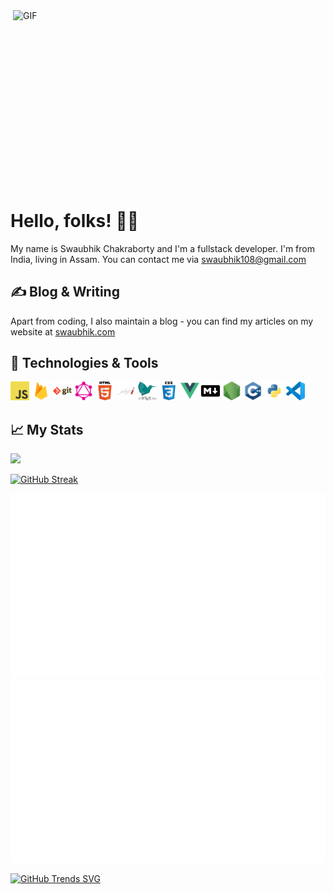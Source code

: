 <img align="right" alt="GIF" src="https://media3.giphy.com/media/qgQUggAC3Pfv687qPC/giphy.gif?cid=790b76117ebdd3fa95647662e4284b958fd65340d9da1fcb&rid=giphy.gif&ct=g" width="500" height="320" />

# Hello, folks! 👋🏻

My name is Swaubhik Chakraborty and I'm a fullstack developer. I'm from India, living in Assam. You can contact me via <a href="mailto:swaunhik108@gmail.com"> swaubhik108@gmail.com </a>

## &#x270d; Blog & Writing

Apart from coding, I also maintain a blog - you can find my articles on my website at [swaubhik.com](https://swaubhik.netlify.app/)

## 🔧 Technologies & Tools

<code><img height="30" src="https://raw.githubusercontent.com/github/explore/80688e429a7d4ef2fca1e82350fe8e3517d3494d/topics/javascript/javascript.png"></code>
<code><img height="30" src="https://raw.githubusercontent.com/github/explore/80688e429a7d4ef2fca1e82350fe8e3517d3494d/topics/firebase/firebase.png"></code>
<code><img height="30" src="https://raw.githubusercontent.com/github/explore/80688e429a7d4ef2fca1e82350fe8e3517d3494d/topics/git/git.png"></code>
<code><img height="30" src="https://raw.githubusercontent.com/github/explore/e65ef46ef3e7bc457c93622f6a89fe8d3fd131d5/topics/graphql/graphql.png"></code>
<code><img height="30" src="https://raw.githubusercontent.com/github/explore/80688e429a7d4ef2fca1e82350fe8e3517d3494d/topics/html/html.png"></code>
<code><img height="30" src="https://raw.githubusercontent.com/github/explore/80688e429a7d4ef2fca1e82350fe8e3517d3494d/topics/jekyll/jekyll.png"></code>
<code><img height="30" src="https://raw.githubusercontent.com/github/explore/80688e429a7d4ef2fca1e82350fe8e3517d3494d/topics/latex/latex.png"></code>
<code><img height="30" src="https://raw.githubusercontent.com/github/explore/80688e429a7d4ef2fca1e82350fe8e3517d3494d/topics/css/css.png"></code>
<code><img height="30" src="https://raw.githubusercontent.com/github/explore/80688e429a7d4ef2fca1e82350fe8e3517d3494d/topics/vue/vue.png"></code>
<code><img height="30" src="https://raw.githubusercontent.com/github/explore/80688e429a7d4ef2fca1e82350fe8e3517d3494d/topics/markdown/markdown.png"></code>
<code><img height="30" src="https://raw.githubusercontent.com/github/explore/80688e429a7d4ef2fca1e82350fe8e3517d3494d/topics/nodejs/nodejs.png"></code>
<code><img height="30" src="https://raw.githubusercontent.com/github/explore/80688e429a7d4ef2fca1e82350fe8e3517d3494d/topics/cpp/cpp.png"></code>
<code><img height="30" src="https://raw.githubusercontent.com/github/explore/80688e429a7d4ef2fca1e82350fe8e3517d3494d/topics/python/python.png"></code>
<code><img height="30" src="https://raw.githubusercontent.com/github/explore/80688e429a7d4ef2fca1e82350fe8e3517d3494d/topics/visual-studio-code/visual-studio-code.png"></code>

## &#x1f4c8; My Stats

![](https://komarev.com/ghpvc/?username=swaubhik)

[![GitHub Streak](https://streak-stats.demolab.com?user=swaubhik&theme=tokyonight&hide_border=true)](https://git.io/streak-stats)

![](https://raw.githubusercontent.com/swaubhik/github-stats/master/generated/overview.svg)
![](https://raw.githubusercontent.com/swaubhik/github-stats/master/generated/languages.svg)

[![GitHub Trends SVG](https://api.githubtrends.io/user/svg/swaubhik/langs)](https://githubtrends.io)


<!-- Resources -->

<!-- Icons: https://simpleicons.org/

![snake gif](https://raw.githubusercontent.com/swaubhik/swaubhik/output/github-contribution-grid-snake.svg)
GitHub Stats: https://github.com/anuraghazra/github-readme-stats
Emojis: https://emojipedia.org/emoji/
HTML Emojis: https://www.fileformat.info/index.htm
Shields: https://shields.io/
Awesome GitHub Profile README: https://github.com/abhisheknaiidu/awesome-github-profile-readme -->
